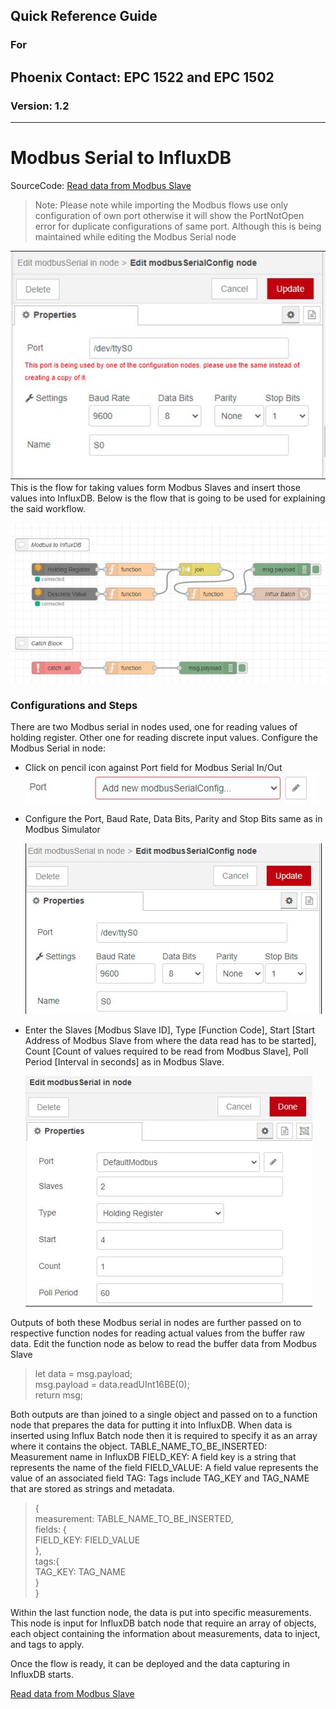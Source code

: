 ## Quick Reference Guide<br>
### For
## Phoenix Contact: EPC 1522 and EPC 1502
 
### Version: 1.2
---
# Modbus Serial to InfluxDB

SourceCode: [Read data from Modbus Slave](SourceCode/Quickstart_Flows/QuickGuideFlows/Modbus_To_InfluxDB.json)

>Note: Please note while importing the Modbus flows use only configuration of own port otherwise it will show the PortNotOpen error for duplicate configurations of same port. Although this is being maintained while editing the Modbus Serial node

![ModbusSer](images/2_ModbusSer.JPG) <br>
This is the flow for taking values form Modbus Slaves and insert those values into InfluxDB. Below is the flow that is going to be used for explaining the said workflow.

![ModbusSerFlow](images/2_ModbusSer_Flow.JPG) <br>

### Configurations and Steps
There are two Modbus serial in nodes used, one for reading values of holding register. Other one for reading discrete input values. 
Configure the Modbus Serial in node:
- Click on pencil icon against Port field for Modbus Serial In/Out <BR> 
![Pencil](images/Pensil.JPG) <BR>
- Configure the Port, Baud Rate, Data Bits, Parity and Stop Bits same as in Modbus Simulator

    ![ModbusConfig](images/2_ModSerial_tty.JPG) <br>

- Enter the Slaves [Modbus Slave ID], Type [Function Code], Start [Start Address of Modbus Slave from where the data read has to be started], Count [Count of values required to be read from Modbus Slave], Poll Period [Interval in seconds] as in Modbus Slave.

    ![ModbusConfig](images/2_ModSerSlave.jpg) <br>

Outputs of both these Modbus serial in nodes are further passed on to respective function nodes for reading actual values from the buffer raw data. Edit the function node as below to read the buffer data from Modbus Slave
>let data = msg.payload; <br>
msg.payload = data.readUInt16BE(0); <br>
return msg;

Both outputs are than joined to a single object and passed on to a function node that prepares the data for putting it into InfluxDB. 
When data is inserted using Influx Batch node then it is required to specify it as an array where it contains the object. 
TABLE_NAME_TO_BE_INSERTED:  Measurement name in InfluxDB 
FIELD_KEY: A field key is a string that represents the name of the field 
FIELD_VALUE: A field value represents the value of an associated field
TAG: Tags include TAG_KEY and TAG_NAME that are stored as strings and metadata.

> { <br>
    measurement: TABLE_NAME_TO_BE_INSERTED, <br>
    fields: { <br>
    FIELD_KEY: FIELD_VALUE <br>
    }, <br>
    tags:{ <br>
        TAG_KEY: TAG_NAME <br>
    } <br>
} <br>

Within the last function node, the data is put into specific measurements. This node is input for InfluxDB batch node that require an array of objects, each object containing the information about measurements, data to inject, and tags to apply.

Once the flow is ready, it can be deployed and the data capturing in InfluxDB starts. 

[Read data from Modbus Slave](SourceCode/Quickstart_Flows/Modbus/Read_data_from_Modbus_Slave.json)